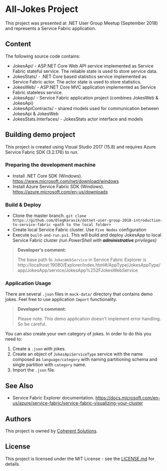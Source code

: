 ﻿# All-Jokes Project

This project was presented at .NET User Group Meetup (September 2018) and represents a Service Fabric application.

## Content

The following source code contains:
* JokesApi/ - ASP.NET Core Web API service implemented as Service Fabric stateful service. The reliable state is used to store service data.
* JokesStats/ - .NET Core based statistics service implemented as Service Fabric actor. The actor state is used to store statistics.
* JokesWeb/ - ASP.NET Core MVC application implemented as Service Fabric stateless service.
* JokesApp/ - Service Fabric application project (combines JokesWeb & JokesApi)
* JokesApiContracts/ - shared models used for communication between JokesApi & JokesWeb
* JokesStats.Interfaces/ - JokesStats actor interface and models

## Building demo project

This project is created using Visual Studio 2017 (15.8) and requires Azure Service Fabric SDK (3.2.176) to run.

### Preparing the development machine

* Install .NET Core SDK (Windows). https://www.microsoft.com/net/download/windows
* Install Azure Service Fabric SDK (Windows). https://azure.microsoft.com/en-us/downloads

### Build & Deploy

* Clone the master branch. `git clone https://github.com/OlegKarasik/dotnet-user-group-2018-introduction-to-service-fabric <path to the local folder>`
* Create local Service Fabric cluster. Use `Five Nodes` configuration
* Execute `build-and-run.ps1`. This will build and deploy JokesApp to local Service Fabric cluster _(run PowerShell with **administrative** privileges)_

> **Developer's comment:**
>
> The base path to `JokesWebService` in Service Fabric Explorer is http://localhost:19080/Explorer/index.html#/AppType/JokesAppType/app/JokesApp/service/JokesApp%252FJokesWebService

### Application Usage

There are several `.json` files in `mock-data/` directory that contains demo jokes. Feel free to use application `Import` functionality.

> **Developer's comment:**
>
> Please note. This demo application doesn't implement error handling. So be careful.

You can also create your own category of jokes. In order to do this you need to:
1. Create a `.json` with jokes.
2. Create an object of `JokesApiServiceType` service with the name composed as `language/category` with naming partitioning schema and single partition with `category` name.
3. Import the `.json` file.

## See Also

* Service Fabric Explorer documentation. https://docs.microsoft.com/en-us/azure/service-fabric/service-fabric-visualizing-your-cluster

## Authors

This project is owned by [Coherent Solutions][1].

## License

This project is licensed under the MIT License - see the [LICENSE.md][2] for details.

[1]: https://www.coherentsolutions.com/ "Coherent Solutions Inc."
[2]: LICENCE.md "License"
